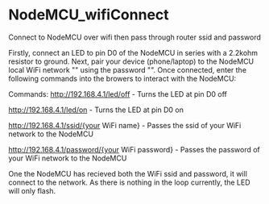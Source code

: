 # NodeMCU_wifiConnect
Connect to NodeMCU over wifi then pass through router ssid and password

Firstly, connect an LED to pin D0 of the NodeMCU in series with a 2.2kohm resistor to ground.
Next, pair your device (phone/laptop) to the NodeMCU local WiFi network "" using the password "".
Once connected, enter the following commands into the browers to interact with the NodeMCU:

Commands: 
http://192.168.4.1/led/off                          - Turns the LED at pin D0 off

http://192.168.4.1/led/on                           - Turns the LED at pin D0 on

http://192.168.4.1/ssid/{your WiFi name}            - Passes the ssid of your WiFi network to the NodeMCU

http://192.168.4.1/password/{your WiFi password}    - Passes the password of your WiFi network to the NodeMCU

One the NodeMCU has recieved both the WiFi ssid and password, it will connect to the network. As there is nothing
in the loop currently, the LED will only flash. 
